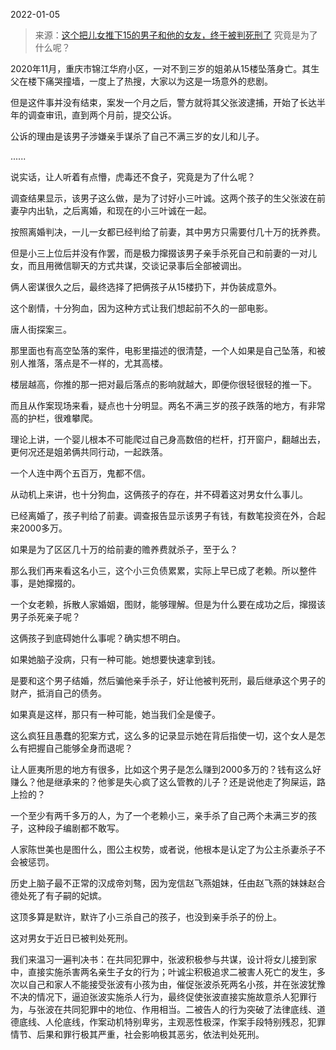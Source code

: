 2022-01-05

> 来源：[这个把儿女推下15的男子和他的女友，终于被判死刑了](http://mp.weixin.qq.com/s?__biz=MzU3NDc5Nzc0NQ==&mid=2247511532&idx=1&sn=3e089005b29db6860892bbacdf6e9fe6&chksm=fd2e0f32ca598624d1342ce29d18117590c62ab8bb5b97583a6a2abb74afea25b45d810ae648&scene=27#wechat_redirect)
> 究竟是为了什么呢？

2020年11月，重庆市锦江华府小区，一对不到三岁的姐弟从15楼坠落身亡。其生父在楼下痛哭撞墙，一度上了热搜，大家以为这是一场意外的悲剧。

  

但是这件事并没有结束，案发一个月之后，警方就将其父张波逮捕，开始了长达半年的调查审讯，直到两个月前，提交公诉。

  

公诉的理由是该男子涉嫌亲手谋杀了自己不满三岁的女儿和儿子。  

  

......  

  

说实话，让人听着有点懵，虎毒还不食子，究竟是为了什么呢？

  

调查结果显示，该男子这么做，是为了讨好小三叶诚。这两个孩子的生父张波在前妻孕内出轨，之后离婚，和现在的小三叶诚在一起。  

  

按照离婚判决，一儿一女都已经判给了前妻，其中男方只需要付几十万的抚养费。

  

但是小三上位后并没有作罢，而是极力撺掇该男子亲手杀死自己和前妻的一对儿女，而且用微信聊天的方式共谋，交谈记录事后全部被调出。

  

俩人密谋很久之后，最终选择了把俩孩子从15楼扔下，并伪装成意外。  

  

这个剧情，十分狗血，因为这种方式让我们想起前不久的一部电影。  

  

唐人街探案三。  

  

那里面也有高空坠落的案件，电影里描述的很清楚，一个人如果是自己坠落，和被别人推落，落点是不一样的，尤其高楼。

  

楼层越高，你推的那一把对最后落点的影响就越大，即便你很轻很轻的推一下。  

  

而且从作案现场来看，疑点也十分明显。两名不满三岁的孩子跌落的地方，有非常高的护栏，很难攀爬。

  

理论上讲，一个婴儿根本不可能爬过自己身高数倍的栏杆，打开窗户，翻越出去，更何况还是姐弟俩共同行动，一起跌落。

  

一个人连中两个五百万，鬼都不信。

  

从动机上来讲，也十分狗血，这俩孩子的存在，并不碍着这对男女什么事儿。

  

已经离婚了，孩子判给了前妻。调查报告显示该男子有钱，有数笔投资在外，合起来2000多万。

  

如果是为了区区几十万的给前妻的赡养费就杀子，至于么？

  

那么我们再来看这名小三，这个小三负债累累，实际上早已成了老赖。所以整件事，是她撺掇的。  

  

一个女老赖，拆散人家婚姻，图财，能够理解。但是为什么要在成功之后，撺掇该男子杀死亲子呢？  

  

这俩孩子到底碍她什么事呢？确实想不明白。

  

如果她脑子没病，只有一种可能。她想要快速拿到钱。

  

是要和这个男子结婚，然后骗他亲手杀子，好让他被判死刑，最后继承这个男子的财产，抵消自己的债务。

  

如果真是这样，那只有一种可能，她当我们全是傻子。

  

这么疯狂且愚蠢的犯案方式，这么多的记录显示她在背后指使一切，这个女人是怎么有把握自己能够全身而退呢？

  

让人匪夷所思的地方有很多，比如这个男子是怎么赚到2000多万的？钱有这么好赚么？他是继承来的？他爹是失心疯了这么管教的儿子？还是说他走了狗屎运，路上捡的？

  

一个至少有两千多万的人，为了一个老赖小三，亲手杀了自己两个未满三岁的孩子，这种段子编剧都不敢写。  

  

人家陈世美也是图什么，图公主权势，或者说，他根本是认定了为公主杀妻杀子不会被惩罚。  

  

历史上脑子最不正常的汉成帝刘骜，因为宠信赵飞燕姐妹，任由赵飞燕的妹妹赵合德处死了有子嗣的妃嫔。

  

这顶多算是默许，默许了小三杀自己的孩子，也没到亲手杀子的份上。

  

这对男女于近日已被判处死刑。

  

我们来温习一遍判决书：在共同犯罪中，张波积极参与共谋，设计将女儿接到家中，直接实施杀害两名亲生子女的行为；叶诚尘积极追求二被害人死亡的发生，多次以自己和家人不能接受张波有小孩为由，催促张波杀死两名小孩，并在张波犹豫不决的情况下，逼迫张波实施杀人行为，最终促使张波直接实施故意杀人犯罪行为，与张波在共同犯罪中的地位、作用相当。二被告人的行为突破了法律底线、道德底线、人伦底线，作案动机特别卑劣，主观恶性极深，作案手段特别残忍，犯罪情节、后果和罪行极其严重，社会影响极其恶劣，依法判处死刑。

